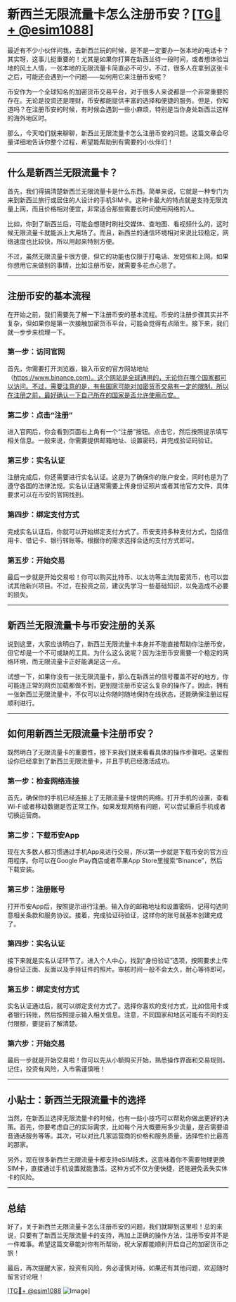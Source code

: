 # 新西兰无限流量卡怎么注册币安？[[TG💪+ @esim1088](https://t.me/s/esim1088)]

最近有不少小伙伴问我，去新西兰玩的时候，是不是一定要办一张本地的电话卡？其实呀，这事儿挺重要的！尤其是如果你打算在新西兰待一段时间，或者想体验当地的风土人情，一张本地的无限流量卡简直必不可少。不过，很多人在拿到这张卡之后，可能还会遇到一个问题——如何用它来注册币安呢？

币安作为一个全球知名的加密货币交易平台，对于很多人来说都是一个非常重要的存在。无论是投资还是理财，币安都能提供丰富的选择和便捷的服务。但是，你知道吗？在注册币安的时候，有时候会遇到一些小麻烦，特别是当你身处新西兰这样的海外地区时。

那么，今天咱们就来聊聊，新西兰无限流量卡怎么注册币安的问题。这篇文章会尽量详细地告诉你整个过程，希望能帮助到有需要的小伙伴们！

---

## 什么是新西兰无限流量卡？

首先，我们得搞清楚新西兰无限流量卡是什么东西。简单来说，它就是一种专门为来到新西兰旅行或居住的人设计的手机SIM卡。这种卡最大的特点就是支持无限流量上网，而且价格相对便宜，非常适合那些需要长时间使用网络的人。

比如，你到了新西兰后，可能会想随时刷社交媒体、查地图、看视频什么的，这时候无限流量卡就能派上大用场了。而且，新西兰的通信环境相对来说比较稳定，网络速度也比较快，所以用起来特别方便。

不过，虽然无限流量卡很方便，但它的功能也仅限于打电话、发短信和上网。如果你想用它来做别的事情，比如注册币安，就需要多花点心思了。

---

## 注册币安的基本流程

在开始之前，我们需要先了解一下注册币安的基本流程。币安的注册步骤其实并不复杂，但如果你是第一次接触加密货币平台，可能会觉得有点陌生。接下来，我们就一步步来梳理一下。

### 第一步：访问官网

首先，你需要打开浏览器，输入币安的官方网站地址（https://www.binance.com）。这个网站是全球通用的，无论你在哪个国家都可以访问。不过，需要注意的是，有些国家可能对加密货币交易有一定的限制，所以在注册之前，最好确认一下自己所在的国家是否允许使用币安。

### 第二步：点击“注册”

进入官网后，你会看到页面右上角有一个“注册”按钮。点击它，然后按照提示填写相关信息。一般来说，你需要提供邮箱地址、设置密码，并完成验证码验证。

### 第三步：实名认证

注册完成后，你还需要进行实名认证。这是为了确保你的账户安全，同时也是为了遵守各国的法律法规。实名认证通常需要上传身份证照片或者其他官方文件，具体要求可以在币安的官网找到。

### 第四步：绑定支付方式

完成实名认证后，你就可以开始绑定支付方式了。币安支持多种支付方式，包括信用卡、借记卡、银行转账等。根据你的需求选择合适的支付方式即可。

### 第五步：开始交易

最后一步就是开始交易啦！你可以购买比特币、以太坊等主流加密货币，也可以尝试其他新兴项目。不过，在投资之前，建议先学习一些基础知识，以免造成不必要的损失。

---

## 新西兰无限流量卡与币安注册的关系

说到这里，大家应该明白了，新西兰无限流量卡本身并不能直接帮助你注册币安，但它却是一个不可或缺的工具。为什么这么说呢？因为注册币安需要一个稳定的网络环境，而无限流量卡正好能满足这一点。

试想一下，如果你没有一张无限流量卡，那么在新西兰的信号覆盖不好的地方，你可能连正常的网页加载都做不到，更别提注册币安这么复杂的操作了。因此，拥有一张新西兰无限流量卡，不仅可以让你随时随地保持在线状态，还能确保注册过程顺利进行。

---

## 如何用新西兰无限流量卡注册币安？

既然明白了无限流量卡的重要性，接下来我们就来看看具体的操作步骤吧。这里假设你已经拿到了新西兰无限流量卡，并且手机已经激活成功。

### 第一步：检查网络连接

首先，确保你的手机已经连接上了无限流量卡提供的网络。打开手机的设置，查看Wi-Fi或者移动数据是否正常工作。如果发现网络有问题，可以尝试重启手机或者切换运营商。

### 第二步：下载币安App

现在大多数人都习惯通过手机App来进行交易，所以第一步就是下载币安的官方应用程序。你可以在Google Play商店或者苹果App Store里搜索“Binance”，然后下载安装。

### 第三步：注册账号

打开币安App后，按照提示进行注册。输入你的邮箱地址和设置密码，记得勾选同意相关条款和服务协议。接着，完成验证码验证，这样你的账号就基本创建完成了。

### 第四步：实名认证

接下来就是实名认证环节了。进入个人中心，找到“身份验证”选项，按照要求上传身份证正面、反面以及手持证件的照片。审核时间一般不会太久，耐心等待即可。

### 第五步：绑定支付方式

实名认证通过后，就可以绑定支付方式了。选择你喜欢的支付方式，比如信用卡或者银行转账，然后按照提示输入相关信息。注意，不同国家和地区可能有不同的支付限额，要提前了解清楚。

### 第六步：开始交易

最后一步就是开始交易啦！你可以先从小额购买开始，熟悉操作界面和交易规则。记住，投资有风险，入市需谨慎哦！

---

## 小贴士：新西兰无限流量卡的选择

当然，在新西兰选择无限流量卡的时候，也有一些小技巧可以帮助你做出更好的决策。首先，你要考虑自己的实际需求，比如每个月大概要用多少流量，是否需要语音通话服务等等。其次，可以对比几家运营商的价格和服务质量，选择性价比最高的那家。

另外，现在很多新西兰无限流量卡都支持eSIM技术，这意味着你不需要物理更换SIM卡，直接通过手机设置就能激活。这种方式不仅方便快捷，还能避免丢失实体卡的风险。

---

## 总结

好了，关于新西兰无限流量卡怎么注册币安的问题，我们就聊到这里啦！总的来说，只要有了新西兰无限流量卡的支持，再加上正确的操作方法，注册币安并不是一件难事。希望这篇文章能对你有所帮助，祝大家都能顺利开启自己的加密货币之旅！

最后，再次提醒大家，投资有风险，务必谨慎对待。如果还有其他问题，欢迎随时留言讨论哦！

[[TG💪+ @esim1088](https://t.me/s/esim1088) ![Image](https://i.postimg.cc/4NQfJmqS/Snipaste-2025-05-13-00-14-12.png)]